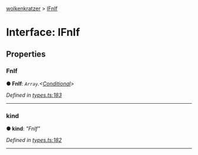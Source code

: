 [wolkenkratzer](../README.md) > [IFnIf](../interfaces/ifnif.md)



# Interface: IFnIf


## Properties
<a id="fnif"></a>

###  FnIf

**●  FnIf**:  *`Array`.<[Conditional](../#conditional)>* 

*Defined in [types.ts:183](https://github.com/arminhammer/wolkenkratzer/blob/95e243d/src/types.ts#L183)*





___

<a id="kind"></a>

###  kind

**●  kind**:  *"FnIf"* 

*Defined in [types.ts:182](https://github.com/arminhammer/wolkenkratzer/blob/95e243d/src/types.ts#L182)*





___


